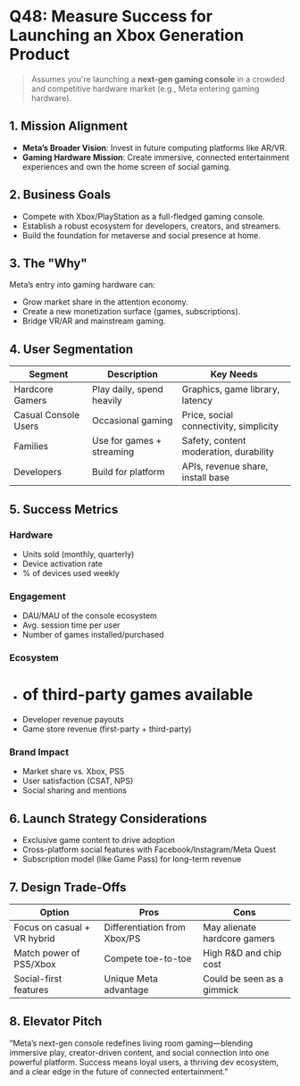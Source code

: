 # Q48: Measure Success for Launching an Xbox Generation Product

> Assumes you're launching a **next-gen gaming console** in a crowded and competitive hardware market (e.g., Meta entering gaming hardware).

## 1. Mission Alignment
- **Meta’s Broader Vision**: Invest in future computing platforms like AR/VR.
- **Gaming Hardware Mission**: Create immersive, connected entertainment experiences and own the home screen of social gaming.

## 2. Business Goals
- Compete with Xbox/PlayStation as a full-fledged gaming console.
- Establish a robust ecosystem for developers, creators, and streamers.
- Build the foundation for metaverse and social presence at home.

## 3. The "Why"
Meta’s entry into gaming hardware can:
- Grow market share in the attention economy.
- Create a new monetization surface (games, subscriptions).
- Bridge VR/AR and mainstream gaming.

## 4. User Segmentation

| Segment               | Description                          | Key Needs                             |
|-----------------------|---------------------------------------|----------------------------------------|
| Hardcore Gamers       | Play daily, spend heavily             | Graphics, game library, latency        |
| Casual Console Users  | Occasional gaming                    | Price, social connectivity, simplicity |
| Families              | Use for games + streaming             | Safety, content moderation, durability |
| Developers            | Build for platform                    | APIs, revenue share, install base      |

## 5. Success Metrics

### Hardware
- Units sold (monthly, quarterly)
- Device activation rate
- % of devices used weekly

### Engagement
- DAU/MAU of the console ecosystem
- Avg. session time per user
- Number of games installed/purchased

### Ecosystem
- # of third-party games available
- Developer revenue payouts
- Game store revenue (first-party + third-party)

### Brand Impact
- Market share vs. Xbox, PS5
- User satisfaction (CSAT, NPS)
- Social sharing and mentions

## 6. Launch Strategy Considerations
- Exclusive game content to drive adoption
- Cross-platform social features with Facebook/Instagram/Meta Quest
- Subscription model (like Game Pass) for long-term revenue

## 7. Design Trade-Offs

| Option                          | Pros                                 | Cons                                |
|----------------------------------|--------------------------------------|-------------------------------------|
| Focus on casual + VR hybrid     | Differentiation from Xbox/PS         | May alienate hardcore gamers        |
| Match power of PS5/Xbox         | Compete toe-to-toe                   | High R&D and chip cost              |
| Social-first features           | Unique Meta advantage                | Could be seen as a gimmick          |

## 8. Elevator Pitch
“Meta’s next-gen console redefines living room gaming—blending immersive play, creator-driven content, and social connection into one powerful platform. Success means loyal users, a thriving dev ecosystem, and a clear edge in the future of connected entertainment.”
